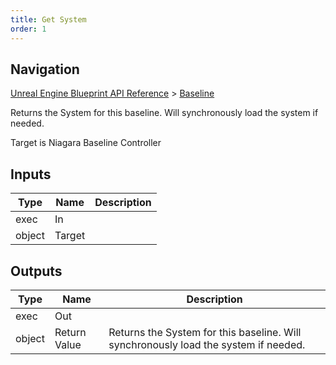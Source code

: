 ```yaml
---
title: Get System
order: 1
---
```

## Navigation

[Unreal Engine Blueprint API Reference](https://dev.epicgames.com/documentation/en-us/unreal-engine/BlueprintAPI) > [Baseline](https://dev.epicgames.com/documentation/en-us/unreal-engine/BlueprintAPI/Baseline)

Returns the System for this baseline. Will synchronously load the system if needed.

Target is Niagara Baseline Controller

## Inputs

| Type | Name | Description |
| --- | --- | --- |
| exec | In |  |
| object | Target |  |

## Outputs

| Type | Name | Description |
| --- | --- | --- |
| exec | Out |  |
| object | Return Value | Returns the System for this baseline. Will synchronously load the system if needed. |
